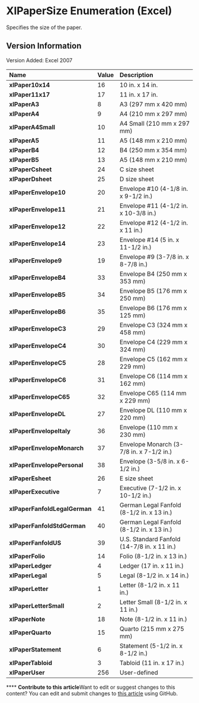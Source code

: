 
# XlPaperSize Enumeration (Excel)

Specifies the size of the paper.


## Version Information

Version Added: Excel 2007 



|**Name**|**Value**|**Description**|
|:-----|:-----|:-----|
| **xlPaper10x14**|16|10 in. x 14 in.|
| **xlPaper11x17**|17|11 in. x 17 in.|
| **xlPaperA3**|8|A3 (297 mm x 420 mm)|
| **xlPaperA4**|9|A4 (210 mm x 297 mm)|
| **xlPaperA4Small**|10|A4 Small (210 mm x 297 mm)|
| **xlPaperA5**|11|A5 (148 mm x 210 mm)|
| **xlPaperB4**|12|B4 (250 mm x 354 mm)|
| **xlPaperB5**|13|A5 (148 mm x 210 mm)|
| **xlPaperCsheet**|24|C size sheet|
| **xlPaperDsheet**|25|D size sheet|
| **xlPaperEnvelope10**|20|Envelope #10 (4-1/8 in. x 9-1/2 in.)|
| **xlPaperEnvelope11**|21|Envelope #11 (4-1/2 in. x 10-3/8 in.)|
| **xlPaperEnvelope12**|22|Envelope #12 (4-1/2 in. x 11 in.)|
| **xlPaperEnvelope14**|23|Envelope #14 (5 in. x 11-1/2 in.)|
| **xlPaperEnvelope9**|19|Envelope #9 (3-7/8 in. x 8-7/8 in.)|
| **xlPaperEnvelopeB4**|33|Envelope B4 (250 mm x 353 mm)|
| **xlPaperEnvelopeB5**|34|Envelope B5 (176 mm x 250 mm)|
| **xlPaperEnvelopeB6**|35|Envelope B6 (176 mm x 125 mm)|
| **xlPaperEnvelopeC3**|29|Envelope C3 (324 mm x 458 mm)|
| **xlPaperEnvelopeC4**|30|Envelope C4 (229 mm x 324 mm)|
| **xlPaperEnvelopeC5**|28|Envelope C5 (162 mm x 229 mm)|
| **xlPaperEnvelopeC6**|31|Envelope C6 (114 mm x 162 mm)|
| **xlPaperEnvelopeC65**|32|Envelope C65 (114 mm x 229 mm)|
| **xlPaperEnvelopeDL**|27|Envelope DL (110 mm x 220 mm)|
| **xlPaperEnvelopeItaly**|36|Envelope (110 mm x 230 mm)|
| **xlPaperEnvelopeMonarch**|37|Envelope Monarch (3-7/8 in. x 7-1/2 in.)|
| **xlPaperEnvelopePersonal**|38|Envelope (3-5/8 in. x 6-1/2 in.)|
| **xlPaperEsheet**|26|E size sheet|
| **xlPaperExecutive**|7|Executive (7-1/2 in. x 10-1/2 in.)|
| **xlPaperFanfoldLegalGerman**|41|German Legal Fanfold (8-1/2 in. x 13 in.)|
| **xlPaperFanfoldStdGerman**|40|German Legal Fanfold (8-1/2 in. x 13 in.)|
| **xlPaperFanfoldUS**|39|U.S. Standard Fanfold (14-7/8 in. x 11 in.)|
| **xlPaperFolio**|14|Folio (8-1/2 in. x 13 in.)|
| **xlPaperLedger**|4|Ledger (17 in. x 11 in.)|
| **xlPaperLegal**|5|Legal (8-1/2 in. x 14 in.)|
| **xlPaperLetter**|1|Letter (8-1/2 in. x 11 in.)|
| **xlPaperLetterSmall**|2|Letter Small (8-1/2 in. x 11 in.)|
| **xlPaperNote**|18|Note (8-1/2 in. x 11 in.)|
| **xlPaperQuarto**|15|Quarto (215 mm x 275 mm)|
| **xlPaperStatement**|6|Statement (5-1/2 in. x 8-1/2 in.)|
| **xlPaperTabloid**|3|Tabloid (11 in. x 17 in.)|
| **xlPaperUser**|256|User-defined|

****   **Contribute to this article**Want to edit or suggest changes to this content? You can edit and submit changes to  [this article](https://github.com/jhershey00/VBA_Excel_Test/OpenXMLCon/articles/de26e46a-d82a-1383-91f5-a65f07daad97.md) using GitHub.

